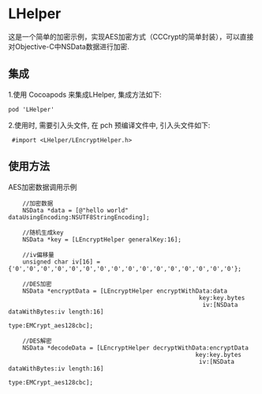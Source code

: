 # LHelper
这是一个简单的加密示例，实现AES加密方式（CCCrypt的简单封装），可以直接对Objective-C中NSData数据进行加密.

## 集成

1.使用 Cocoapods 来集成LHelper, 集成方法如下:

```
pod 'LHelper'
```

2.使用时, 需要引入头文件, 在 pch 预编译文件中, 引入头文件如下:

```
 #import <LHelper/LEncryptHelper.h>
```

## 使用方法


AES加密数据调用示例

```
	//加密数据
    NSData *data = [@"hello world" dataUsingEncoding:NSUTF8StringEncoding];
    
    //随机生成key
    NSData *key = [LEncryptHelper generalKey:16];
    
    //iv偏移量
    unsigned char iv[16] = {'0','0','0','0','0','0','0','0','0','0','0','0','0','0','0','0'};
    
    //DES加密
    NSData *encryptData = [LEncryptHelper encryptWithData:data
                                                      key:key.bytes
                                                       iv:[NSData dataWithBytes:iv length:16]
                                                     type:EMCrypt_aes128cbc];
    
    //DES解密
    NSData *decodeData = [LEncryptHelper decryptWithData:encryptData
                                                     key:key.bytes
                                                      iv:[NSData dataWithBytes:iv length:16]
                                                    type:EMCrypt_aes128cbc];

```